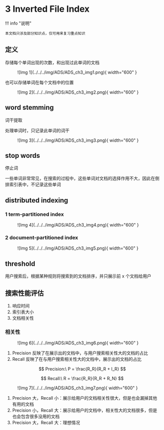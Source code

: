 # 3 Inverted File Index

<!-- !!! tip "说明"

    此文档正在更新中…… -->

!!! info "说明"

    本文档只涉及部分知识点，仅可用来复习重点知识

## 定义

存储每个单词出现的次数，和出现过此单词的文档

<figure markdown="span">
    ![Img 1](../../../img/ADS/ADS_ch3_img1.png){ width="600" }
</figure>

也可以存储单词在每个文档中的位置

<figure markdown="span">
    ![Img 2](../../../img/ADS/ADS_ch3_img2.png){ width="600" }
</figure>

## word stemming

词干提取

处理单词时，只记录此单词的词干

<figure markdown="span">
    ![Img 3](../../../img/ADS/ADS_ch3_img3.png){ width="600" }
</figure>

## stop words

停止词

一些单词非常常见，在搜索的过程中，这些单词对文档的选择作用不大，因此在倒排索引表中，不记录这些单词

## distributed indexing

### 1 term-partitioned index

<figure markdown="span">
    ![Img 4](../../../img/ADS/ADS_ch3_img4.png){ width="600" }
</figure>

### 2 document-partitioned index

<figure markdown="span">
    ![Img 5](../../../img/ADS/ADS_ch3_img5.png){ width="600" }
</figure>

## threshold

用户搜索后，根据某种规则将搜索到的文档排序，并只展示前 x 个文档给用户

## 搜索性能评估

1. 响应时间
2. 索引表大小
3. 文档相关性

### 相关性

<figure markdown="span">
    ![Img 6](../../../img/ADS/ADS_ch3_img6.png){ width="600" }
</figure>

1. Precision 反映了在展示出的文档中，与用户搜索相关性大的文档的占比
2. Recall 反映了在与用户搜索相关性大的文档中，展示出的文档的占比

$$
Precision:\ P = \frac{R_R}{R_R + I_R}
$$

$$
Recall:\ R = \frac{R_R}{R_R + R_N}
$$

<figure markdown="span">
    ![Img 7](../../../img/ADS/ADS_ch3_img7.png){ width="600" }
</figure>

1. Precision 大，Recall 小：展示给用户的文档相关性很大，但是也会漏掉其他有用的文档
2. Precision 小，Recall 大：展示给用户的文档中，相关性大的文档很多，但是也会包含很多没用的文档
3. Precision 大，Recall 大：理想情况

